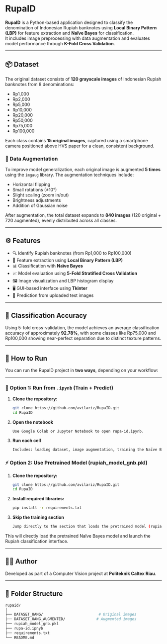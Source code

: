 # RupaID

**RupaID** is a Python-based application designed to classify the denomination of Indonesian Rupiah banknotes using **Local Binary Pattern (LBP)** for feature extraction and **Naïve Bayes** for classification.  
It includes image preprocessing with data augmentation and evaluates model performance through **K-Fold Cross Validation**.

---

## 📦 Dataset

The original dataset consists of **120 grayscale images** of Indonesian Rupiah banknotes from 8 denominations:

- Rp1,000
- Rp2,000
- Rp5,000
- Rp10,000
- Rp20,000
- Rp50,000
- Rp75,000
- Rp100,000

Each class contains **15 original images**, captured using a smartphone camera positioned above HVS paper for a clean, consistent background.

### 🔄 Data Augmentation

To improve model generalization, each original image is augmented **5 times** using the `imgaug` library. The augmentation techniques include:

- Horizontal flipping
- Small rotations (±10°)
- Slight scaling (zoom in/out)
- Brightness adjustments
- Addition of Gaussian noise

After augmentation, the total dataset expands to **840 images** (120 original + 720 augmented), evenly distributed across all classes.

---

## ⚙️ Features

- 🔍 Identify Rupiah banknotes (from Rp1,000 to Rp100,000)
- 🧠 Feature extraction using **Local Binary Pattern (LBP)**
- 📊 Classification with **Naïve Bayes**
- 📈 Model evaluation using **5-Fold Stratified Cross Validation**
- 🖼️ Image visualization and LBP histogram display
- 🖥️ GUI-based interface using **Tkinter**
- 🧪 Prediction from uploaded test images

---

## 🧪 Classification Accuracy

Using 5-fold cross-validation, the model achieves an average classification accuracy of approximately **92.78%**, with some classes like Rp75,000 and Rp100,000 showing near-perfect separation due to distinct texture patterns.

---

## 🚀 How to Run

You can run the RupaID project in **two ways**, depending on your workflow:

---

### 🧠 Option 1: Run from `.ipynb` (Train + Predict)

1. **Clone the repository:**
   ```bash
   git clone https://github.com/avilariz/RupaID.git
   cd RupaID

2. **Open the notebook**
   ```bash
   Use Google Colab or Jupyter Notebook to open rupa-id.ipynb.

3. **Run each cell**
   ```bash
   Includes: loading dataset, image augmentation, training the Naïve Bayes model, and testing prediction.

### ⚡ Option 2: Use Pretrained Model (rupiah_model_gnb.pkl)
1. **Clone the repository:**
   ```bash
   git clone https://github.com/avilariz/RupaID.git
   cd RupaID

2. **Install required libraries:**
   ```bash
   pip install -r requirements.txt

3. **Skip the training section**
   ```bash
   Jump directly to the section that loads the pretrained model (rupiah_model_gnb.pkl) and performs classification.

This will directly load the pretrained Naïve Bayes model and launch the Rupiah classification interface.

---

## 🙋‍♂️ Author
Developed as part of a Computer Vision project at **Politeknik Caltex Riau**.

---

## 📁 Folder Structure
   ```bash
   rupaid/
   │
   ├── DATASET_UANG/                         # Original images
   ├── DATASET_UANG_AUGMENTED/              # Augmented images
   ├── rupiah_model_gnb.pkl
   ├── rupa-id.ipnyb
   ├── requirements.txt
   └── README.md
